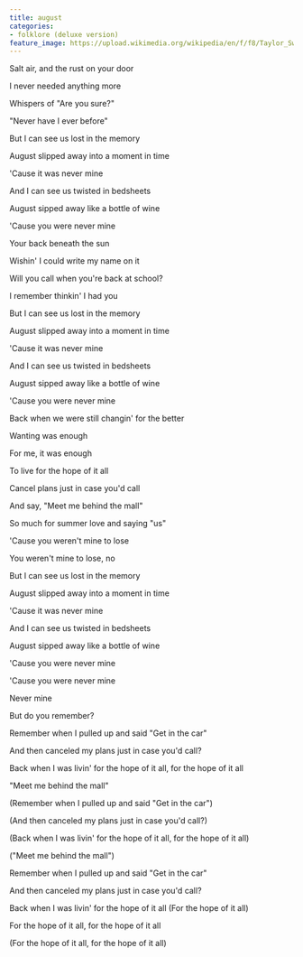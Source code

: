 ```yaml
---
title: august
categories:
- folklore (deluxe version)
feature_image: https://upload.wikimedia.org/wikipedia/en/f/f8/Taylor_Swift_-_Folklore.png
--- 
```

Salt air, and the rust on your door

I never needed anything more

Whispers of "Are you sure?"

"Never have I ever before"

But I can see us lost in the memory

August slipped away into a moment in time

'Cause it was never mine

And I can see us twisted in bedsheets

August sipped away like a bottle of wine

'Cause you were never mine

Your back beneath the sun

Wishin' I could write my name on it

Will you call when you're back at school?

I remember thinkin' I had you

But I can see us lost in the memory

August slipped away into a moment in time

'Cause it was never mine

And I can see us twisted in bedsheets

August sipped away like a bottle of wine

'Cause you were never mine

Back when we were still changin' for the better

Wanting was enough

For me, it was enough

To live for the hope of it all

Cancel plans just in case you'd call

And say, "Meet me behind the mall"

So much for summer love and saying "us"

'Cause you weren't mine to lose

You weren't mine to lose, no

But I can see us lost in the memory

August slipped away into a moment in time

'Cause it was never mine

And I can see us twisted in bedsheets

August sipped away like a bottle of wine

'Cause you were never mine

'Cause you were never mine

Never mine

But do you remember?

Remember when I pulled up and said "Get in the car"

And then canceled my plans just in case you'd call?

Back when I was livin' for the hope of it all, for the hope of it all

"Meet me behind the mall"

(Remember when I pulled up and said "Get in the car")

(And then canceled my plans just in case you'd call?)

(Back when I was livin' for the hope of it all, for the hope of it all)

("Meet me behind the mall")

Remember when I pulled up and said "Get in the car"

And then canceled my plans just in case you'd call?

Back when I was livin' for the hope of it all (For the hope of it all)

For the hope of it all, for the hope of it all

(For the hope of it all, for the hope of it all)